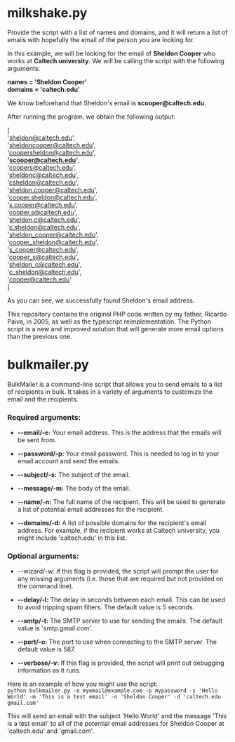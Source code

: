 # milkshake.py

Provide the script with a list of names and domains, and it will return a list of emails with hopefully the email of the
person you are looking for.

In this example, we will be looking for the email of **Sheldon Cooper** who works at **Caltech university**. We will be
calling the script with the following arguments:</br>

**names = 'Sheldon Cooper'**</br>
**domains = 'caltech.</span>edu'**</br>

We know beforehand that Sheldon's email is **scooper@caltech.</span>edu**.

After running the program, we obtain the following output:</br>

[</br>
'sheldon@caltech.edu',</br>
'sheldoncooper@caltech.edu',</br>
'coopersheldon@caltech.edu',</br>
**'scooper@caltech.edu'**,</br>
'coopers@caltech.edu',</br>
'sheldonc@caltech.edu',</br>
'csheldon@caltech.edu',</br>
'sheldon.cooper@caltech.edu',</br>
'cooper.sheldon@caltech.edu',</br>
's.cooper@caltech.edu',</br>
'cooper.s@caltech.edu',</br>
'sheldon.c@caltech.edu',</br>
'c.sheldon@caltech.edu',</br>
'sheldon_cooper@caltech.edu',</br>
'cooper_sheldon@caltech.edu',</br>
's_cooper@caltech.edu',</br>
'cooper_s@caltech.edu',</br>
'sheldon_c@caltech.edu',</br>
'c_sheldon@caltech.edu',</br>
'cooper@caltech.edu'</br>
]</br>

As you can see, we successfully found Sheldon's email address.</br>

This repository contains the original PHP code written by my father, Ricardo Paiva, in 2005, as well as the typescript
reimplementation. The Python script is a new and improved solution that will generate more email options than the
previous one.

# bulkmailer.py

BulkMailer is a command-line script that allows you to send emails to a list of recipients in bulk. It takes in a
variety of arguments to customize the email and the recipients.

### Required arguments:

* **--email/-e:** Your email address. This is the address that the emails will be sent from.

* **--password/-p:** Your email password. This is needed to log in to your email account and send the emails.

* **--subject/-s:** The subject of the email.

* **--message/-m:** The body of the email.

* **--name/-n:** The full name of the recipient. This will be used to generate a list of potential email addresses for
  the recipient.

* **--domains/-d:** A list of possible domains for the recipient's email address. For example, if the recipient works at
  Caltech university, you might include 'caltech.edu' in this list.

### Optional arguments:

* --wizard/-w: If this flag is provided, the script will prompt the user for any missing arguments (i.e. those that are
  required but not provided on the command line).

* **--delay/-l:** The delay in seconds between each email. This can be used to avoid tripping spam filters. The default
  value is 5 seconds.

* **--smtp/-t:** The SMTP server to use for sending the emails. The default value is 'smtp.gmail.com'.

* **--port/-o:** The port to use when connecting to the SMTP server. The default value is 587.

* **--verbose/-v:** If this flag is provided, the script will print out debugging information as it runs.

Here is an example of how you might use the script:</br>
`python bulkmailer.py -e myemail@example.com -p mypassword -s 'Hello World' -m 'This is a test email' -n 'Sheldon Cooper' -d 'caltech.edu gmail.com'`

This will send an email with the subject 'Hello World' and the message 'This is a test email' to all of the potential
email addresses for Sheldon Cooper at 'caltech.edu' and 'gmail.com'.



